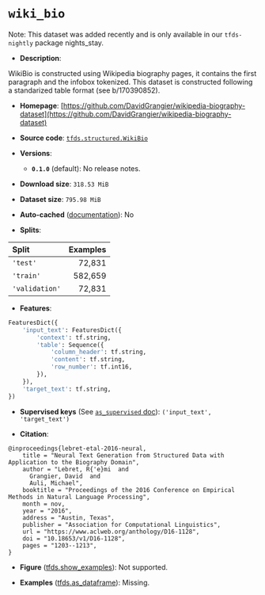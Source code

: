 <div itemscope itemtype="http://schema.org/Dataset">
  <div itemscope itemprop="includedInDataCatalog" itemtype="http://schema.org/DataCatalog">
    <meta itemprop="name" content="TensorFlow Datasets" />
  </div>

  <meta itemprop="name" content="wiki_bio" />
  <meta itemprop="description" content="WikiBio is constructed using Wikipedia biography pages, it contains the first&#10;paragraph and the infobox tokenized.&#10;This dataset is constructed following a standarized table format (see&#10;b/170390852).&#10;&#10;To use this dataset:&#10;&#10;```python&#10;import tensorflow_datasets as tfds&#10;&#10;ds = tfds.load(&#x27;wiki_bio&#x27;, split=&#x27;train&#x27;)&#10;for ex in ds.take(4):&#10;  print(ex)&#10;```&#10;&#10;See [the guide](https://www.tensorflow.org/datasets/overview) for more&#10;informations on [tensorflow_datasets](https://www.tensorflow.org/datasets).&#10;&#10;" />
  <meta itemprop="url" content="https://www.tensorflow.org/datasets/catalog/wiki_bio" />
  <meta itemprop="sameAs" content="https://github.com/DavidGrangier/wikipedia-biography-dataset" />
  <meta itemprop="citation" content="@inproceedings{lebret-etal-2016-neural,&#10;    title = &quot;Neural Text Generation from Structured Data with Application to the Biography Domain&quot;,&#10;    author = &quot;Lebret, R{&#x27;e}mi  and&#10;      Grangier, David  and&#10;      Auli, Michael&quot;,&#10;    booktitle = &quot;Proceedings of the 2016 Conference on Empirical Methods in Natural Language Processing&quot;,&#10;    month = nov,&#10;    year = &quot;2016&quot;,&#10;    address = &quot;Austin, Texas&quot;,&#10;    publisher = &quot;Association for Computational Linguistics&quot;,&#10;    url = &quot;https://www.aclweb.org/anthology/D16-1128&quot;,&#10;    doi = &quot;10.18653/v1/D16-1128&quot;,&#10;    pages = &quot;1203--1213&quot;,&#10;}" />
</div>

# `wiki_bio`

Note: This dataset was added recently and is only available in our
`tfds-nightly` package
<span class="material-icons" title="Available only in the tfds-nightly package">nights_stay</span>.

*   **Description**:

WikiBio is constructed using Wikipedia biography pages, it contains the first
paragraph and the infobox tokenized. This dataset is constructed following a
standarized table format (see b/170390852).

*   **Homepage**:
    [https://github.com/DavidGrangier/wikipedia-biography-dataset](https://github.com/DavidGrangier/wikipedia-biography-dataset)

*   **Source code**:
    [`tfds.structured.WikiBio`](https://github.com/tensorflow/datasets/tree/master/tensorflow_datasets/structured/wiki_bio.py)

*   **Versions**:

    *   **`0.1.0`** (default): No release notes.

*   **Download size**: `318.53 MiB`

*   **Dataset size**: `795.98 MiB`

*   **Auto-cached**
    ([documentation](https://www.tensorflow.org/datasets/performances#auto-caching)):
    No

*   **Splits**:

Split          | Examples
:------------- | -------:
`'test'`       | 72,831
`'train'`      | 582,659
`'validation'` | 72,831

*   **Features**:

```python
FeaturesDict({
    'input_text': FeaturesDict({
        'context': tf.string,
        'table': Sequence({
            'column_header': tf.string,
            'content': tf.string,
            'row_number': tf.int16,
        }),
    }),
    'target_text': tf.string,
})
```

*   **Supervised keys** (See
    [`as_supervised` doc](https://www.tensorflow.org/datasets/api_docs/python/tfds/load#args)):
    `('input_text', 'target_text')`

*   **Citation**:

```
@inproceedings{lebret-etal-2016-neural,
    title = "Neural Text Generation from Structured Data with Application to the Biography Domain",
    author = "Lebret, R{'e}mi  and
      Grangier, David  and
      Auli, Michael",
    booktitle = "Proceedings of the 2016 Conference on Empirical Methods in Natural Language Processing",
    month = nov,
    year = "2016",
    address = "Austin, Texas",
    publisher = "Association for Computational Linguistics",
    url = "https://www.aclweb.org/anthology/D16-1128",
    doi = "10.18653/v1/D16-1128",
    pages = "1203--1213",
}
```

*   **Figure**
    ([tfds.show_examples](https://www.tensorflow.org/datasets/api_docs/python/tfds/visualization/show_examples)):
    Not supported.

*   **Examples**
    ([tfds.as_dataframe](https://www.tensorflow.org/datasets/api_docs/python/tfds/as_dataframe)):
    Missing.
